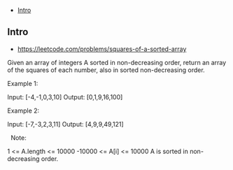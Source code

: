 - [Intro](#intro)

## Intro

- https://leetcode.com/problems/squares-of-a-sorted-array

Given an array of integers A sorted in non-decreasing order, return an array of the squares of each number, also in sorted non-decreasing order.
 

Example 1:

Input: [-4,-1,0,3,10]
Output: [0,1,9,16,100]


Example 2:

Input: [-7,-3,2,3,11]
Output: [4,9,9,49,121]

 
Note:

1 <= A.length <= 10000
-10000 <= A[i] <= 10000
A is sorted in non-decreasing order.


